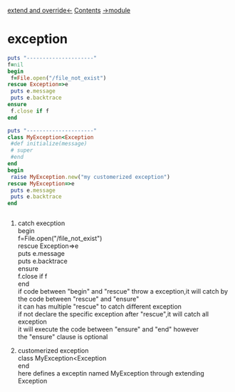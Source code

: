 [extend and override<-](extend_and_override.md)  [Contents](../README.md)  [->module](module.md)  
# exception  

```ruby
puts "---------------------"
f=nil
begin
 f=File.open("/file_not_exist")
rescue Exception=>e
 puts e.message
 puts e.backtrace
ensure
 f.close if f
end

puts "---------------------"
class MyException<Exception
 #def initialize(message)
 # super	
 #end
end
begin
 raise MyException.new("my customerized exception")	
rescue MyException=>e 
 puts e.message
 puts e.backtrace
end



```
  
1. catch execption  
begin  
 f=File.open("/file_not_exist")  
rescue Exception=>e  
 puts e.message  
 puts e.backtrace  
ensure  
 f.close if f  
end  
if code between "begin" and "rescue" throw a exception,it will catch by the code between "rescue" and "ensure"  
it can has multiple "rescue" to catch different exception  
if not declare the specific exception after "rescue",it will catch all exception  
it will execute the code between "ensure" and "end" however  
the "ensure" clause is optional  
  
2. customerized exception  
class MyException<Exception  
end  
here defines a exceptin named MyException through extending Exception  
  
  

